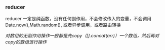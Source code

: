 ### reducer
reducer 一定是纯函数，没有任何副作用，不会修改传入的变量，不会调用Date.now(),Math.random(),
或者异步调用，或者路由转换

*对数组的无副作用操作一般都是先copy（[].concat(arr)）一个数组，然后再对copy的数组进行操作*